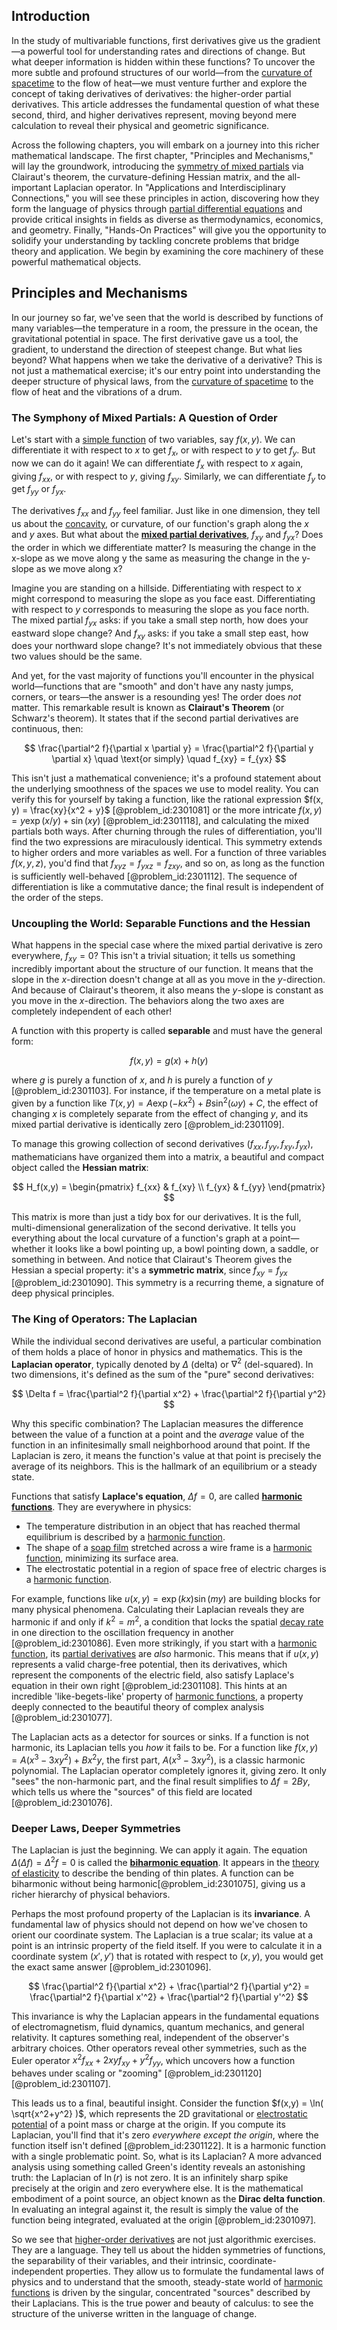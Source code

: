 ## Introduction
In the study of multivariable functions, first derivatives give us the gradient—a powerful tool for understanding rates and directions of change. But what deeper information is hidden within these functions? To uncover the more subtle and profound structures of our world—from the [curvature of spacetime](@article_id:188986) to the flow of heat—we must venture further and explore the concept of taking derivatives of derivatives: the higher-order partial derivatives. This article addresses the fundamental question of what these second, third, and higher derivatives represent, moving beyond mere calculation to reveal their physical and geometric significance.

Across the following chapters, you will embark on a journey into this richer mathematical landscape. The first chapter, "Principles and Mechanisms," will lay the groundwork, introducing the [symmetry of mixed partials](@article_id:146447) via Clairaut's theorem, the curvature-defining Hessian matrix, and the all-important Laplacian operator. In "Applications and Interdisciplinary Connections," you will see these principles in action, discovering how they form the language of physics through [partial differential equations](@article_id:142640) and provide critical insights in fields as diverse as thermodynamics, economics, and geometry. Finally, "Hands-On Practices" will give you the opportunity to solidify your understanding by tackling concrete problems that bridge theory and application. We begin by examining the core machinery of these powerful mathematical objects.

## Principles and Mechanisms

In our journey so far, we've seen that the world is described by functions of many variables—the temperature in a room, the pressure in the ocean, the gravitational potential in space. The first derivative gave us a tool, the gradient, to understand the direction of steepest change. But what lies beyond? What happens when we take the derivative of a derivative? This is not just a mathematical exercise; it's our entry point into understanding the deeper structure of physical laws, from the [curvature of spacetime](@article_id:188986) to the flow of heat and the vibrations of a drum.

### The Symphony of Mixed Partials: A Question of Order

Let's start with a [simple function](@article_id:160838) of two variables, say $f(x,y)$. We can differentiate it with respect to $x$ to get $f_x$, or with respect to $y$ to get $f_y$. But now we can do it again! We can differentiate $f_x$ with respect to $x$ again, giving $f_{xx}$, or with respect to $y$, giving $f_{xy}$. Similarly, we can differentiate $f_y$ to get $f_{yy}$ or $f_{yx}$.

The derivatives $f_{xx}$ and $f_{yy}$ feel familiar. Just like in one dimension, they tell us about the [concavity](@article_id:139349), or curvature, of our function's graph along the $x$ and $y$ axes. But what about the **[mixed partial derivatives](@article_id:138840)**, $f_{xy}$ and $f_{yx}$? Does the order in which we differentiate matter? Is measuring the change in the x-slope as we move along y the same as measuring the change in the y-slope as we move along x?

Imagine you are standing on a hillside. Differentiating with respect to $x$ might correspond to measuring the slope as you face east. Differentiating with respect to $y$ corresponds to measuring the slope as you face north. The mixed partial $f_{yx}$ asks: if you take a small step north, how does your eastward slope change? And $f_{xy}$ asks: if you take a small step east, how does your northward slope change? It's not immediately obvious that these two values should be the same.

And yet, for the vast majority of functions you'll encounter in the physical world—functions that are "smooth" and don't have any nasty jumps, corners, or tears—the answer is a resounding yes! The order does *not* matter. This remarkable result is known as **Clairaut's Theorem** (or Schwarz's theorem). It states that if the second partial derivatives are continuous, then:

$$
\frac{\partial^2 f}{\partial x \partial y} = \frac{\partial^2 f}{\partial y \partial x} \quad \text{or simply} \quad f_{xy} = f_{yx}
$$

This isn't just a mathematical convenience; it's a profound statement about the underlying smoothness of the spaces we use to model reality. You can verify this for yourself by taking a function, like the rational expression $f(x, y) = \frac{xy}{x^2 + y}$ [@problem_id:2301081] or the more intricate $f(x, y) = y \exp(x/y) + \sin(xy)$ [@problem_id:2301118], and calculating the mixed partials both ways. After churning through the rules of differentiation, you'll find the two expressions are miraculously identical. This symmetry extends to higher orders and more variables as well. For a function of three variables $f(x,y,z)$, you'd find that $f_{xyz} = f_{yxz} = f_{zxy}$, and so on, as long as the function is sufficiently well-behaved [@problem_id:2301112]. The sequence of differentiation is like a commutative dance; the final result is independent of the order of the steps.

### Uncoupling the World: Separable Functions and the Hessian

What happens in the special case where the mixed partial derivative is zero everywhere, $f_{xy} = 0$? This isn't a trivial situation; it tells us something incredibly important about the structure of our function. It means that the slope in the $x$-direction doesn't change at all as you move in the $y$-direction. And because of Clairaut's theorem, it also means the $y$-slope is constant as you move in the $x$-direction. The behaviors along the two axes are completely independent of each other!

A function with this property is called **separable** and must have the general form:

$$
f(x, y) = g(x) + h(y)
$$

where $g$ is purely a function of $x$, and $h$ is purely a function of $y$ [@problem_id:2301103]. For instance, if the temperature on a metal plate is given by a function like $T(x,y) = A \exp(-k x^{2}) + B \sin^{2}(\omega y) + C$, the effect of changing $x$ is completely separate from the effect of changing $y$, and its mixed partial derivative is identically zero [@problem_id:2301109].

To manage this growing collection of second derivatives ($f_{xx}, f_{yy}, f_{xy}, f_{yx}$), mathematicians have organized them into a matrix, a beautiful and compact object called the **Hessian matrix**:

$$
H_f(x,y) = \begin{pmatrix} f_{xx} & f_{xy} \\ f_{yx} & f_{yy} \end{pmatrix}
$$

This matrix is more than just a tidy box for our derivatives. It is the full, multi-dimensional generalization of the second derivative. It tells you everything about the local curvature of a function's graph at a point—whether it looks like a bowl pointing up, a bowl pointing down, a saddle, or something in between. And notice that Clairaut's Theorem gives the Hessian a special property: it's a **symmetric matrix**, since $f_{xy} = f_{yx}$ [@problem_id:2301090]. This symmetry is a recurring theme, a signature of deep physical principles.

### The King of Operators: The Laplacian

While the individual second derivatives are useful, a particular combination of them holds a place of honor in physics and mathematics. This is the **Laplacian operator**, typically denoted by $\Delta$ (delta) or $\nabla^2$ (del-squared). In two dimensions, it's defined as the sum of the "pure" second derivatives:

$$
\Delta f = \frac{\partial^2 f}{\partial x^2} + \frac{\partial^2 f}{\partial y^2}
$$

Why this specific combination? The Laplacian measures the difference between the value of a function at a point and the *average* value of the function in an infinitesimally small neighborhood around that point. If the Laplacian is zero, it means the function's value at that point is precisely the average of its neighbors. This is the hallmark of an equilibrium or a steady state.

Functions that satisfy **Laplace's equation**, $\Delta f = 0$, are called **[harmonic functions](@article_id:139166)**. They are everywhere in physics:
*   The temperature distribution in an object that has reached thermal equilibrium is described by a [harmonic function](@article_id:142903).
*   The shape of a [soap film](@article_id:267134) stretched across a wire frame is a [harmonic function](@article_id:142903), minimizing its surface area.
*   The electrostatic potential in a region of space free of electric charges is a [harmonic function](@article_id:142903).

For example, functions like $u(x,y) = \exp(kx) \sin(my)$ are building blocks for many physical phenomena. Calculating their Laplacian reveals they are harmonic if and only if $k^2 = m^2$, a condition that locks the spatial [decay rate](@article_id:156036) in one direction to the oscillation frequency in another [@problem_id:2301086]. Even more strikingly, if you start with a [harmonic function](@article_id:142903), its [partial derivatives](@article_id:145786) are *also* harmonic. This means that if $u(x,y)$ represents a valid charge-free potential, then its derivatives, which represent the components of the electric field, also satisfy Laplace's equation in their own right [@problem_id:2301108]. This hints at an incredible 'like-begets-like' property of [harmonic functions](@article_id:139166), a property deeply connected to the beautiful theory of complex analysis [@problem_id:2301077].

The Laplacian acts as a detector for sources or sinks. If a function is not harmonic, its Laplacian tells you *how* it fails to be. For a function like $f(x,y) = A(x^3 - 3xy^2) + Bx^2 y$, the first part, $A(x^3 - 3xy^2)$, is a classic harmonic polynomial. The Laplacian operator completely ignores it, giving zero. It only "sees" the non-harmonic part, and the final result simplifies to $\Delta f = 2 B y$, which tells us where the "sources" of this field are located [@problem_id:2301076].

### Deeper Laws, Deeper Symmetries

The Laplacian is just the beginning. We can apply it again. The equation $\Delta(\Delta f) = \Delta^2 f = 0$ is called the **[biharmonic equation](@article_id:165212)**. It appears in the [theory of elasticity](@article_id:183648) to describe the bending of thin plates. A function can be biharmonic without being harmonic[@problem_id:2301075], giving us a richer hierarchy of physical behaviors.

Perhaps the most profound property of the Laplacian is its **invariance**. A fundamental law of physics should not depend on how we've chosen to orient our coordinate system. The Laplacian is a true scalar; its value at a point is an intrinsic property of the field itself. If you were to calculate it in a coordinate system $(x', y')$ that is rotated with respect to $(x, y)$, you would get the exact same answer [@problem_id:2301096].

$$
\frac{\partial^2 f}{\partial x^2} + \frac{\partial^2 f}{\partial y^2} = \frac{\partial^2 f}{\partial x'^2} + \frac{\partial^2 f}{\partial y'^2}
$$

This invariance is why the Laplacian appears in the fundamental equations of electromagnetism, fluid dynamics, quantum mechanics, and general relativity. It captures something real, independent of the observer's arbitrary choices. Other operators reveal other symmetries, such as the Euler operator $x^2 f_{xx} + 2xy f_{xy} + y^2 f_{yy}$, which uncovers how a function behaves under scaling or "zooming" [@problem_id:2301120][@problem_id:2301107].

This leads us to a final, beautiful insight. Consider the function $f(x,y) = \ln( \sqrt{x^2+y^2} )$, which represents the 2D gravitational or [electrostatic potential](@article_id:139819) of a point mass or charge at the origin. If you compute its Laplacian, you'll find that it's zero *everywhere except the origin*, where the function itself isn't defined [@problem_id:2301122]. It is a harmonic function with a single problematic point. So, what is its Laplacian? A more advanced analysis using something called Green's identity reveals an astonishing truth: the Laplacian of $\ln(r)$ is not zero. It is an infinitely sharp spike precisely at the origin and zero everywhere else. It is the mathematical embodiment of a point source, an object known as the **Dirac delta function**. In evaluating an integral against it, the result is simply the value of the function being integrated, evaluated at the origin [@problem_id:2301097].

So we see that [higher-order derivatives](@article_id:140388) are not just algorithmic exercises. They are a language. They tell us about the hidden symmetries of functions, the separability of their variables, and their intrinsic, coordinate-independent properties. They allow us to formulate the fundamental laws of physics and to understand that the smooth, steady-state world of [harmonic functions](@article_id:139166) is driven by the singular, concentrated "sources" described by their Laplacians. This is the true power and beauty of calculus: to see the structure of the universe written in the language of change.